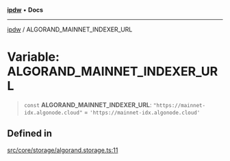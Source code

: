 [**ipdw**](../README.md) • **Docs**

***

[ipdw](../globals.md) / ALGORAND\_MAINNET\_INDEXER\_URL

# Variable: ALGORAND\_MAINNET\_INDEXER\_URL

> `const` **ALGORAND\_MAINNET\_INDEXER\_URL**: `"https://mainnet-idx.algonode.cloud"` = `'https://mainnet-idx.algonode.cloud'`

## Defined in

[src/core/storage/algorand.storage.ts:11](https://github.com/ansi-code/ipdw/blob/d3334c70f49293ce3e0ff61a485778d41bda3a8d/src/core/storage/algorand.storage.ts#L11)
